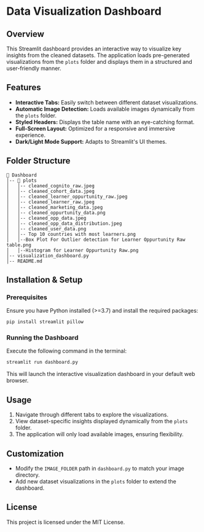 # Data Visualization Dashboard
## Overview
This Streamlit dashboard provides an interactive way to visualize key insights from the cleaned datasets. The application loads pre-generated visualizations from the `plots` folder and displays them in a structured and user-friendly manner.

## Features
- **Interactive Tabs:** Easily switch between different dataset visualizations.
- **Automatic Image Detection:** Loads available images dynamically from the `plots` folder.
- **Styled Headers:** Displays the table name with an eye-catching format.
- **Full-Screen Layout:** Optimized for a responsive and immersive experience.
- **Dark/Light Mode Support:** Adapts to Streamlit's UI themes.

## Folder Structure
```
📂 Dashboard
│-- 📂 plots
│   │-- cleaned_cognito_raw.jpeg
│   │-- cleaned_cohort_data.jpeg
│   │-- cleaned_learner_oppurtunity_raw.jpeg
│   │-- cleaned_learner_raw.jpeg
│   │-- cleaned_marketing_data.jpeg
│   │-- cleaned_oppurtunity_data.png
│   │-- cleaned_opp_data.jpeg
│   │-- cleaned_opp_data_distribution.jpeg
│   │-- cleaned_user_data.png
│   │-- Top 10 countries with most learners.png
│   │--Box Plot For Outlier detection for Learner Oppurtunity Raw table.png
│   │--Histogram for Learner Oppurtunity Raw.png
│-- visualization_dashboard.py
│-- README.md
```

## Installation & Setup
### Prerequisites
Ensure you have Python installed (>=3.7) and install the required packages:
```bash
pip install streamlit pillow
```

### Running the Dashboard
Execute the following command in the terminal:
```bash
streamlit run dashboard.py
```
This will launch the interactive visualization dashboard in your default web browser.

## Usage
1. Navigate through different tabs to explore the visualizations.
2. View dataset-specific insights displayed dynamically from the `plots` folder.
3. The application will only load available images, ensuring flexibility.

## Customization
- Modify the `IMAGE_FOLDER` path in `dashboard.py` to match your image directory.
- Add new dataset visualizations in the `plots` folder to extend the dashboard.

## License
This project is licensed under the MIT License.

